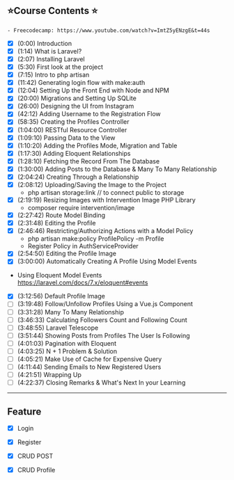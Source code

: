 ## ⭐️Course Contents ⭐️
    - Freecodecamp: https://www.youtube.com/watch?v=ImtZ5yENzgE&t=44s
  
- [x] (0:00) Introduction
- [x] (1:14) What is Laravel?
- [x] (2:07) Installing Laravel
- [x] (5:30) First look at the project
- [x] (7:15) Intro to php artisan
- [x] (11:42) Generating login flow with make:auth
- [x] (12:04) Setting Up the Front End with Node and NPM
- [x] (20:00) Migrations and Setting Up SQLite
- [x] (26:00) Designing the UI from Instagram
- [x] (42:12) Adding Username to the Registration Flow
- [x] (58:35) Creating the Profiles Controller
- [x] (1:04:00) RESTful Resource Controller
- [x] (1:09:10) Passing Data to the View
- [x] (1:10:20) Adding the Profiles Mode, Migration and Table
- [x] (1:17:30) Adding Eloquent Relationships
- [x] (1:28:10) Fetching the Record From The Database
- [x] (1:30:00) Adding Posts to the Database & Many To Many Relationship
- [x] (2:04:24) Creating Through a Relationship
- [x] (2:08:12) Uploading/Saving the Image to the Project
    - php artisan storage:link // to connect public to storage
- [x] (2:19:19) Resizing Images with Intervention Image PHP Library
    - composer require intervention/image
- [x] (2:27:42) Route Model Binding
- [x] (2:31:48) Editing the Profile
- [x] (2:46:46) Restricting/Authorizing Actions with a Model Policy
    - php artisan make:policy ProfilePolicy -m Profile
    - Register Policy in AuthServiceProvider
- [x] (2:54:50) Editing the Profile Image
- [x] (3:00:00) Automatically Creating A Profile Using Model Events
 - Using Eloquent Model Events https://laravel.com/docs/7.x/eloquent#events
- [x] (3:12:56) Default Profile Image
- [ ] (3:19:48) Follow/Unfollow Profiles Using a Vue.js Component
- [ ] (3:31:28) Many To Many Relationship
- [ ] (3:46:33) Calculating Followers Count and Following Count
- [ ] (3:48:55) Laravel Telescope
- [ ] (3:51:44) Showing Posts from Profiles The User Is Following
- [ ] (4:01:03) Pagination with Eloquent
- [ ] (4:03:25) N + 1 Problem & Solution
- [ ] (4:05:21) Make Use of Cache for Expensive Query
- [ ] (4:11:44) Sending Emails to New Registered Users
- [ ] (4:21:51) Wrapping Up
- [ ] (4:22:37) Closing Remarks & What's Next In your Learning
-----------------

## Feature
- [x] Login 
- [x] Register
- [x] CRUD POST
- [x] CRUD Profile

